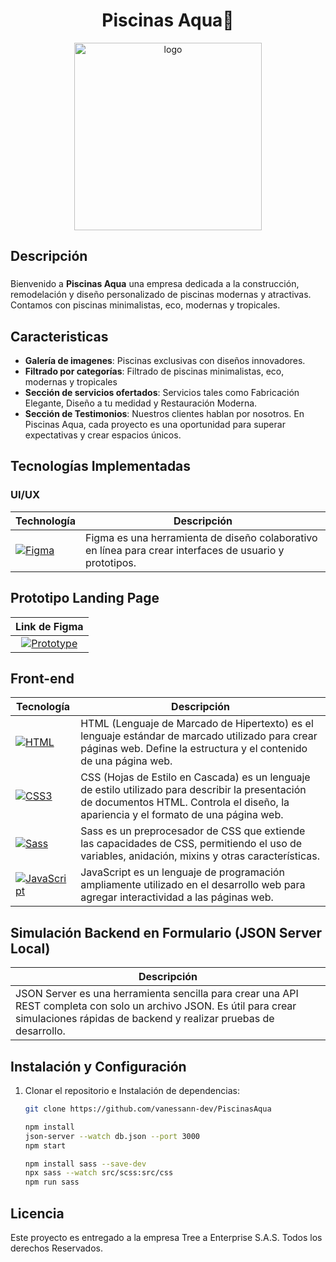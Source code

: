 <h1 align="center">Piscinas Aqua💙</h1>

<div align="center">
  <img src="https://github.com/user-attachments/assets/b78467f8-15a9-4c1e-ab4e-6573d926663a" alt="logo" width="300">
</div>


<h2 align="left">Descripción</h2>

###
<p align="left">Bienvenido a <strong>Piscinas Aqua</strong> una empresa dedicada a la construcción, remodelación y diseño personalizado de piscinas modernas y atractivas. Contamos con piscinas minimalistas, eco, modernas y tropicales.
</p>

###

<h2 align="left">Caracteristicas</h2>

- **Galería de imagenes**: Piscinas exclusivas con diseños innovadores. 
- **Filtrado por categorías**: Filtrado de piscinas minimalistas, eco, modernas y tropicales
- **Sección de servicios ofertados**: Servicios tales como Fabricación Elegante, Diseño a tu medidad y Restauración Moderna.
- **Sección de Testimonios**: Nuestros clientes hablan por nosotros. En Piscinas Aqua, cada proyecto es una oportunidad para superar expectativas y crear espacios únicos.

<h2 align="left">Tecnologías Implementadas</h2>

###
### UI/UX

| Technología | Descripción |
|------------|-------------|
| [![Figma](https://skillicons.dev/icons?i=figma)](https://skillicons.dev) | Figma es una herramienta de diseño colaborativo en línea para crear interfaces de usuario y prototipos. |

## Prototipo Landing Page 

| Link de Figma |
|:---------------------------:|
|[![Prototype](https://skillicons.dev/icons?i=figma)](https://www.figma.com/design/4KDqvbYZzP4LHh57mMXSRR/Prueba-Tecnica-Piscinas-Aqua?node-id=0-1&node-type=CANVAS&t=jB2firI2RkAiaOlx-0)

## Front-end

| Tecnología | Descripción |
|------------|-------------|
| [![HTML](https://skillicons.dev/icons?i=html)](https://developer.mozilla.org/es/docs/Web/HTML) | HTML (Lenguaje de Marcado de Hipertexto) es el lenguaje estándar de marcado utilizado para crear páginas web. Define la estructura y el contenido de una página web. |
| [![CSS3](https://skillicons.dev/icons?i=css)](https://developer.mozilla.org/es/docs/Web/CSS) | CSS (Hojas de Estilo en Cascada) es un lenguaje de estilo utilizado para describir la presentación de documentos HTML. Controla el diseño, la apariencia y el formato de una página web. |
| [![Sass](https://skillicons.dev/icons?i=sass)](https://sass-lang.com/) | Sass es un preprocesador de CSS que extiende las capacidades de CSS, permitiendo el uso de variables, anidación, mixins y otras características. |
| [![JavaScript](https://skillicons.dev/icons?i=javascript)](https://developer.mozilla.org/es/docs/Web/JavaScript) | JavaScript es un lenguaje de programación ampliamente utilizado en el desarrollo web para agregar interactividad a las páginas web. |

## Simulación Backend en Formulario (JSON Server Local)

| Descripción |
|-------------|
| JSON Server es una herramienta sencilla para crear una API REST completa con solo un archivo JSON. Es útil para crear simulaciones rápidas de backend y realizar pruebas de desarrollo. |

## Instalación y Configuración

1. Clonar el repositorio e Instalación de dependencias:
   ```bash
   git clone https://github.com/vanessann-dev/PiscinasAqua
   
   npm install
   json-server --watch db.json --port 3000
   npm start

   npm install sass --save-dev
   npx sass --watch src/scss:src/css
   npm run sass

## Licencia

Este proyecto es entregado a la empresa Tree a Enterprise S.A.S. Todos los derechos Reservados. 




